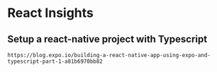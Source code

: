 React Insights
==============

Setup a react-native project with Typescript
--------------------------------------------

```
https://blog.expo.io/building-a-react-native-app-using-expo-and-typescript-part-1-a81b6970bb82
```
